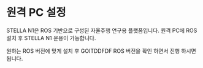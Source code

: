 # 원격 PC 설정

STELLA N1은 ROS 기반으로 구성된 자율주행 연구용 플랫폼입니다. 원격 PC에 ROS 설치 후 STELLA N1 운용이 가능합니다. 

원하는 ROS 버전에 맞게 설치 후 GOITDDFDF ROS 버전을 확인 하면서 진행 하시면 됩니다.







